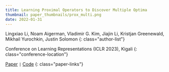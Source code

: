 ```yaml
---
title: Learning Proximal Operators to Discover Multiple Optima
thumbnail: paper_thumbnails/prox_multi.png
date: 2022-01-31
---
```

Lingxiao Li, Noam Aigerman, Vladimir G. Kim, Jiajin Li, Kristjan Greenewald, Mikhail Yurochkin, Justin Solomon
{: class="author-list"}

Conference on Learning Representations (ICLR 2023), Kigali
{: class="conference-location"}

[Paper](https://arxiv.org/abs/2201.11945) `|` [Code](https://github.com/lingxiaoli94/POL)
{: class="paper-links"}
